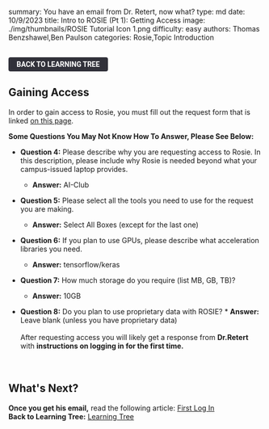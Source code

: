 summary: You have an email from Dr. Retert, now what?
type: md
date: 10/9/2023
title: Intro to ROSIE (Pt 1): Getting Access
image: ./img/thumbnails/ROSIE Tutorial Icon 1.png
difficulty: easy
authors: Thomas Benzshawel,Ben Paulson
categories: Rosie,Topic Introduction

<br>
<a href='/learning-tree?node=rosie0' style='
    background-color: #31313a;
    color: white;
    padding: 6px 16px;
    border: none;
    border-radius: 4px;
    text-transform: uppercase;
    font-family: "Roboto", sans-serif;
    font-size: 1em;
    font-weight: bold;
    cursor: pointer;
    text-decoration: none;
    display: inline-block;'
>
  Back to Learning Tree
</a>

## Gaining Access

In order to gain access to Rosie, you must fill out the request form that is linked [on this page](https://msoe.dev/#/requestaccess).

**Some Questions You May Not Know How To Answer, Please See Below:**<br>

- **Question 4:** Please describe why you are requesting access to Rosie. In this description, please include why Rosie is needed beyond what your campus-issued laptop provides.

  - **Answer:** AI-Club

- **Question 5:** Please select all the tools you need to use for the request you are making.

  - **Answer:** Select All Boxes (except for the last one)

- **Question 6:** If you plan to use GPUs, please describe what acceleration libraries you need.

  - **Answer:** tensorflow/keras

- **Question 7:** How much storage do you require (list MB, GB, TB)?

  - **Answer:** 10GB

- **Question 8:** Do you plan to use proprietary data with ROSIE? \* **Answer:** Leave blank (unless you have proprietary data)
  <br>
  <br>
  After requesting access you will likely get a response from **Dr.Retert** with **instructions on logging in for the first time.**<br>
  <br><br>

## What's Next?

**Once you get his email,** read the following article: [First Log In](/library?nav=Articles&article=Learning_Resources-pt2-first-login)
<br>
**Back to Learning Tree:** [Learning Tree](/learning-tree?node=rosie0)
<br>
<br>
